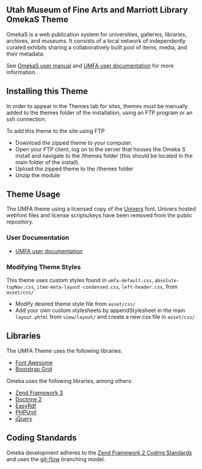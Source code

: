 ## Utah Museum of Fine Arts and Marriott Library OmekaS Theme

OmekaS is a web publication system for universities, galleries, libraries, archives, and museums. It consists of a local network of independently curated exhibits sharing a collaboratively built pool of items, media, and their metadata.

See [OmekaS user manual](https://omeka.org/s/docs/user-manual) and [UMFA user documentation](https://exhibits.lib.utah.edu/s/umfa-theme/page/getting-started) for more information.


## Installing this Theme

In order to appear in the Themes tab for sites, themes must be manually added to the themes folder of the installation, using an FTP program or an ssh connection.

To add this theme to the site using FTP

* Download the zipped theme to your computer.
* Open your FTP client, log on to the server that houses the Omeka S install and navigate to the /themes folder (this should be located in the main folder of the install).
* Upload the zipped theme to the /themes folder
* Unzip the module

## Theme Usage

The UMFA theme using a licensed copy of the [Univers](https://www.myfonts.com/fonts/linotype/univers/) font. Univers hosted webfont files and license scripts/keys have been removed from the public repository. 

### User Documentation

* [UMFA user documentation](https://exhibits.lib.utah.edu/s/umfa-theme/page/getting-started)

### Modifying Theme Styles

This theme uses custom styles found in `umfa-default.css`, `absolute-topNav.css`, `item-meta-layout-condensed.css`, `left-header.css`,  from `asset/css/`

* Modify desired theme style file from `asset/css/`
* Add your own custom stylesheets by appendStylesheet in the main `layout.phtml` from `view/layout/` and create a new css file in `asset/css/`

## Libraries

The UMFA Theme uses the following libraries:

* [Font Awesome](https://fontawesome.com/)
* [Bootstrap Grid](https://getbootstrap.com/docs/4.0/layout/grid/)


Omeka uses the following libraries, among others:

* [Zend Framework 3](http://framework.zend.com/)
* [Doctrine 2](http://www.doctrine-project.org/)
* [EasyRdf](http://www.easyrdf.org/)
* [PHPUnit](https://phpunit.de/)
* [jQuery](http://jquery.com/)

## Coding Standards

Omeka development adheres to the [Zend Framework 2 Coding Standards](https://zf2-docs.readthedocs.org/en/latest/ref/coding.standard.html)
and uses the [git-flow](http://nvie.com/posts/a-successful-git-branching-model/) branching model.
